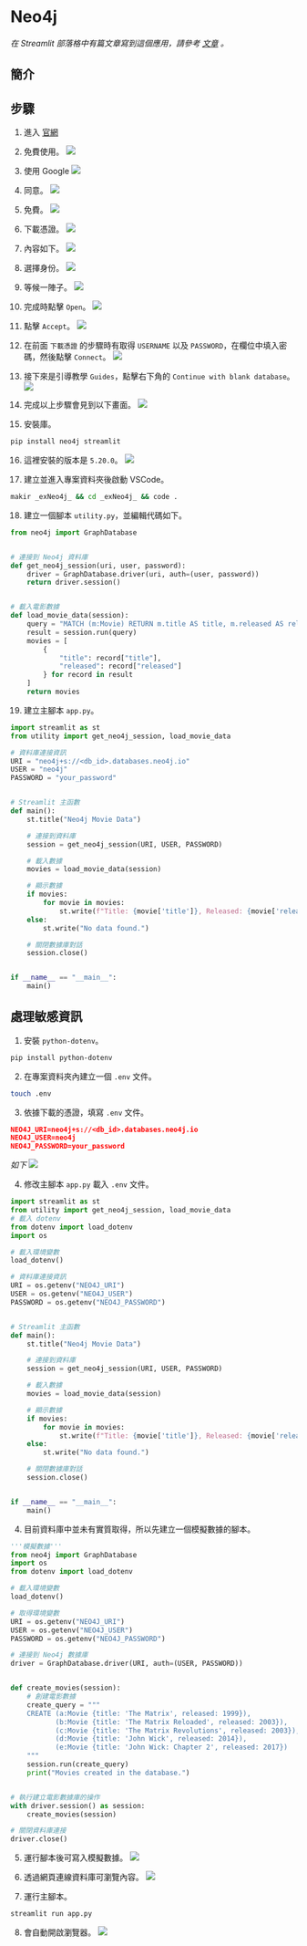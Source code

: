 # Neo4j

_在 Streamlit 部落格中有篇文章寫到這個應用，請參考 [文章](https://blog.streamlit.io/building-a-streamlit-and-scikit-learn-app-with-chatgpt/) 。_

## 簡介


## 步驟
1. 進入 [官網](https://neo4j.com/cloud/platform/aura-graph-database/?ref=blog.streamlit.io)

2. 免費使用。
![](images/img_01.png)

3. 使用 Google
![](images/img_02.png)

4. 同意。
![](images/img_03.png)

5. 免費。
![](images/img_04.png)

6. 下載憑證。
![](images/img_05.png)

7. 內容如下。
![](images/img_06.png)

8. 選擇身份。
![](images/img_07.png)

9. 等候一陣子。
![](images/img_08.png)

10. 完成時點擊 `Open`。
![](images/img_09.png)

11. 點擊 `Accept`。
![](images/img_10.png)

12. 在前面 `下載憑證` 的步驟時有取得 `USERNAME` 以及 `PASSWORD`，在欄位中填入密碼，然後點擊 `Connect`。
![](images/img_11.png)

13. 接下來是引導教學 `Guides`，點擊右下角的 `Continue with blank database`。
![](images/img_12.png)

14. 完成以上步驟會見到以下畫面。
![](images/img_13.png)

15. 安裝庫。
```bash
pip install neo4j streamlit
```

16. 這裡安裝的版本是 `5.20.0`。
![](images/img_14.png)

17. 建立並進入專案資料夾後啟動 VSCode。
```bash
makir _exNeo4j_ && cd _exNeo4j_ && code .
```

18. 建立一個腳本 `utility.py`，並編輯代碼如下。
```python
from neo4j import GraphDatabase


# 連接到 Neo4j 資料庫
def get_neo4j_session(uri, user, password):
    driver = GraphDatabase.driver(uri, auth=(user, password))
    return driver.session()


# 載入電影數據
def load_movie_data(session):
    query = "MATCH (m:Movie) RETURN m.title AS title, m.released AS released LIMIT 10"
    result = session.run(query)
    movies = [
        {
            "title": record["title"],
            "released": record["released"]
        } for record in result
    ]
    return movies

```

19. 建立主腳本 `app.py`。
```python
import streamlit as st
from utility import get_neo4j_session, load_movie_data

# 資料庫連接資訊
URI = "neo4j+s://<db_id>.databases.neo4j.io"
USER = "neo4j"
PASSWORD = "your_password"


# Streamlit 主函數
def main():
    st.title("Neo4j Movie Data")

    # 連接到資料庫
    session = get_neo4j_session(URI, USER, PASSWORD)

    # 載入數據
    movies = load_movie_data(session)

    # 顯示數據
    if movies:
        for movie in movies:
            st.write(f"Title: {movie['title']}, Released: {movie['released']}")
    else:
        st.write("No data found.")

    # 關閉數據庫對話
    session.close()


if __name__ == "__main__":
    main()

```

## 處理敏感資訊

1. 安裝 `python-dotenv`。
```bash
pip install python-dotenv
```

2. 在專案資料夾內建立一個 `.env` 文件。
```bash
touch .env
```

3. 依據下載的憑證，填寫 `.env` 文件。
```json
NEO4J_URI=neo4j+s://<db_id>.databases.neo4j.io
NEO4J_USER=neo4j
NEO4J_PASSWORD=your_password
```
_如下_
![](images/img_15.png)

4. 修改主腳本 `app.py` 載入 `.env` 文件。
```python
import streamlit as st
from utility import get_neo4j_session, load_movie_data
# 載入 dotenv
from dotenv import load_dotenv
import os

# 載入環境變數
load_dotenv()

# 資料庫連接資訊
URI = os.getenv("NEO4J_URI")
USER = os.getenv("NEO4J_USER")
PASSWORD = os.getenv("NEO4J_PASSWORD")


# Streamlit 主函數
def main():
    st.title("Neo4j Movie Data")

    # 連接到資料庫
    session = get_neo4j_session(URI, USER, PASSWORD)

    # 載入數據
    movies = load_movie_data(session)

    # 顯示數據
    if movies:
        for movie in movies:
            st.write(f"Title: {movie['title']}, Released: {movie['released']}")
    else:
        st.write("No data found.")

    # 關閉數據庫對話
    session.close()


if __name__ == "__main__":
    main()

```

4. 目前資料庫中並未有實質取得，所以先建立一個模擬數據的腳本。
```python
'''模擬數據'''
from neo4j import GraphDatabase
import os
from dotenv import load_dotenv

# 載入環境變數
load_dotenv()

# 取得環境變數
URI = os.getenv("NEO4J_URI")
USER = os.getenv("NEO4J_USER")
PASSWORD = os.getenv("NEO4J_PASSWORD")

# 連接到 Neo4j 數據庫
driver = GraphDatabase.driver(URI, auth=(USER, PASSWORD))


def create_movies(session):
    # 創建電影數據
    create_query = """
    CREATE (a:Movie {title: 'The Matrix', released: 1999}),
           (b:Movie {title: 'The Matrix Reloaded', released: 2003}),
           (c:Movie {title: 'The Matrix Revolutions', released: 2003}),
           (d:Movie {title: 'John Wick', released: 2014}),
           (e:Movie {title: 'John Wick: Chapter 2', released: 2017})
    """
    session.run(create_query)
    print("Movies created in the database.")


# 執行建立電影數據庫的操作
with driver.session() as session:
    create_movies(session)

# 關閉資料庫連接
driver.close()
```

5. 運行腳本後可寫入模擬數據。
![](images/img_16.png)

6. 透過網頁連線資料庫可瀏覽內容。
![](images/img_17.png)

7. 運行主腳本。
```bash
streamlit run app.py
```

8. 會自動開啟瀏覽器。
![](images/img_18.png)
